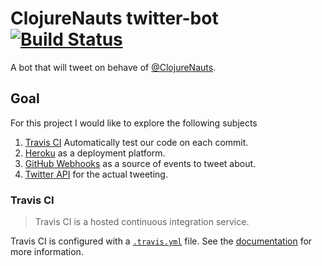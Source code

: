 ClojureNauts twitter-bot [![Build Status](https://travis-ci.org/ClojureNauts/clojurenauts-twitter-bot.svg?branch=master)](https://travis-ci.org/ClojureNauts/clojurenauts-twitter-bot)
========================

A bot that will tweet on behave of [@ClojureNauts][].

Goal
----

For this project I would like to explore the following subjects

1. [Travis CI][travisci] Automatically test our code on each commit.
2. [Heroku][heroku] as a deployment platform.
3. [GitHub Webhooks][webhooks] as a source of events to tweet about.
4. [Twitter API][twitter] for the actual tweeting.


### Travis CI

> Travis CI is a hosted continuous integration service.

Travis CI is configured with a [`.travis.yml`][.travis.yml] file. See the [documentation][travis-docs] for more information.

[@ClojureNauts]: https://twitter.com/ClojureNauts
[travisci]: https://travis-ci.org/
[heroku]: https://www.heroku.com/
[webhooks]: https://developer.github.com/webhooks/
[twitter]: https://dev.twitter.com/rest/public
[.travis.yml]: https://github.com/ClojureNauts/clojurenauts-twitter-bot/blob/master/.travis.yml
[travis-docs]: http://docs.travis-ci.com/
